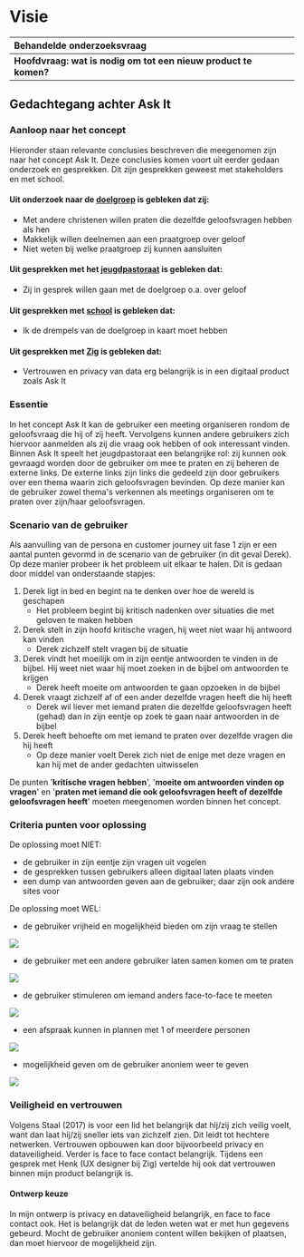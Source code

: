 # Visie

| Behandelde onderzoeksvraag |  |
| :--- | :--- |
| **Hoofdvraag: wat is nodig om tot een nieuw product te komen?** |  |

## Gedachtegang achter Ask It

### Aanloop naar het concept

Hieronder staan relevante conclusies beschreven die meegenomen zijn naar het concept Ask It. Deze conclusies komen voort uit eerder gedaan onderzoek en gesprekken. Dit zijn gesprekken geweest met stakeholders en met school.

#### Uit onderzoek naar de [doelgroep](https://maroeska-productbiografie.gitbook.io/productbiografie/inzichten-april-+-mei/persona) is gebleken dat zij:

* Met andere christenen willen praten die dezelfde geloofsvragen hebben als hen
* Makkelijk willen deelnemen aan een praatgroep over geloof
* Niet weten bij welke praatgroep zij kunnen aansluiten

#### Uit gesprekken met het [jeugdpastoraat](https://maroeska-productbiografie.gitbook.io/productbiografie/onderzoek/stakeholders-1/anne-karine-jeugdpastoraat) is gebleken dat:

* Zij in gesprek willen gaan met de doelgroep o.a. over geloof

#### Uit gesprekken met [school](https://maroeska-productbiografie.gitbook.io/productbiografie/onderzoek/meetings-fase-1#14-05-19-meeting-met-marije-en-medestudenten) is gebleken dat:

* Ik de drempels van de doelgroep in kaart moet hebben

#### Uit gesprekken met [Zig](https://maroeska-productbiografie.gitbook.io/productbiografie/inzichten-mei-+-juni/inspiratie-sessies#vertrouwen) is gebleken dat:

* Vertrouwen en privacy van data erg belangrijk is in een digitaal product zoals Ask It

### Essentie

In het concept Ask It kan de gebruiker een meeting organiseren rondom de geloofsvraag die hij of zij heeft. Vervolgens kunnen andere gebruikers zich hiervoor aanmelden als zij die vraag ook hebben of ook interessant vinden. Binnen Ask It speelt het jeugdpastoraat een belangrijke rol: zij kunnen ook gevraagd worden door de gebruiker om mee te praten en zij beheren de externe links. De externe links zijn links die gedeeld zijn door gebruikers over een thema waarin zich geloofsvragen bevinden. Op deze manier kan de gebruiker zowel thema's verkennen als meetings organiseren om te praten over zijn/haar geloofsvragen.

### Scenario van de gebruiker

Als aanvulling van de persona en customer journey uit fase 1 zijn er een aantal punten gevormd in de scenario van de gebruiker \(in dit geval Derek\). Op deze manier probeer ik het probleem uit elkaar te halen. Dit is gedaan door middel van onderstaande stapjes:

1. Derek ligt in bed en begint na te denken over hoe de wereld is geschapen
   * Het probleem begint bij kritisch nadenken over situaties die met geloven te maken hebben
2. Derek stelt in zijn hoofd kritische vragen, hij weet niet waar hij antwoord kan vinden
   * Derek zichzelf stelt vragen bij de situatie
3. Derek vindt het moeilijk om in zijn eentje antwoorden te vinden in de bijbel. Hij weet niet waar hij moet zoeken in de bijbel om antwoorden te krijgen
   * Derek heeft moeite om antwoorden te gaan opzoeken in de bijbel
4. Derek vraagt zichzelf af of een ander dezelfde vragen heeft die hij heeft
   * Derek wil liever met iemand praten die dezelfde geloofsvragen heeft \(gehad\) dan in zijn eentje op zoek te gaan naar antwoorden in de bijbel
5. Derek heeft behoefte om met iemand te praten over dezelfde vragen die hij heeft
   * Op deze manier voelt Derek zich niet de enige met deze vragen en kan hij met de ander gedachten uitwisselen

De punten '**kritische vragen hebben**', '**moeite om antwoorden vinden op vragen**' en '**praten met iemand die ook geloofsvragen heeft of dezelfde geloofsvragen heeft**' moeten meegenomen worden binnen het concept.

### Criteria punten voor oplossing

De oplossing moet NIET:

* de gebruiker in zijn eentje zijn vragen uit vogelen
* de gesprekken tussen gebruikers alleen digitaal laten plaats vinden
* een dump van antwoorden geven aan de gebruiker; daar zijn ook andere sites voor

De oplossing moet WEL: 

* de gebruiker vrijheid en mogelijkheid bieden om zijn vraag te stellen

![](../.gitbook/assets/argumentatie_schermen_ai.png)

* de gebruiker met een andere gebruiker laten samen komen om te praten

![](../.gitbook/assets/argumentatie_schermen_ai2.png)

* de gebruiker stimuleren om iemand anders face-to-face te meeten

![](../.gitbook/assets/argumentatie_schermen_ai3.png)

* een afspraak kunnen in plannen met 1 of meerdere personen

![](../.gitbook/assets/argumentatie_schermen_ai4.png)

* mogelijkheid geven om de gebruiker anoniem weer te geven

![](../.gitbook/assets/argumentatie_schermen_ai5%20%281%29.png)

### Veiligheid en vertrouwen

Volgens Staal \(2017\) is voor een lid het belangrijk dat hij/zij zich veilig voelt, want dan laat hij/zij sneller iets van zichzelf zien. Dit leidt tot hechtere netwerken. Vertrouwen opbouwen kan door bijvoorbeeld privacy en dataveiligheid. Verder is face to face contact belangrijk. Tijdens een gesprek met Henk \(UX designer bij Zig\) vertelde hij ook dat vertrouwen binnen mijn product belangrijk is.

#### Ontwerp keuze

In mijn ontwerp is privacy en dataveiligheid belangrijk, en face to face contact ook. Het is belangrijk dat de leden weten wat er met hun gegevens gebeurd. Mocht de gebruiker anoniem content willen bekijken of plaatsen, dan moet hiervoor de mogelijkheid zijn.

 

